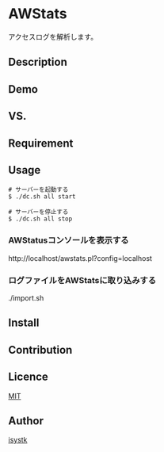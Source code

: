 AWStats
====

アクセスログを解析します。

## Description

## Demo

## VS. 

## Requirement

## Usage

```
# サーバーを起動する
$ ./dc.sh all start

# サーバーを停止する
$ ./dc.sh all stop
```

### AWStatusコンソールを表示する
http://localhost/awstats.pl?config=localhost

### ログファイルをAWStatsに取り込みする
./import.sh

## Install

## Contribution

## Licence

[MIT](https://github.com/isystk/awstats/LICENCE)

## Author

[isystk](https://github.com/isystk)


